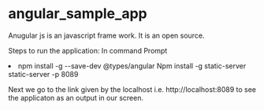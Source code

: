 # angular_sample_app

Anugular js is an javascript frame work. It is an open source.

Steps to run the application:
In command Prompt
<li>
npm install -g --save-dev @types/angular
Npm install -g static-server
static-server -p 8089
</li>

Next we go to the link given by the localhost i.e. http://localhost:8089 to see the applicaton as an output in our screen.



